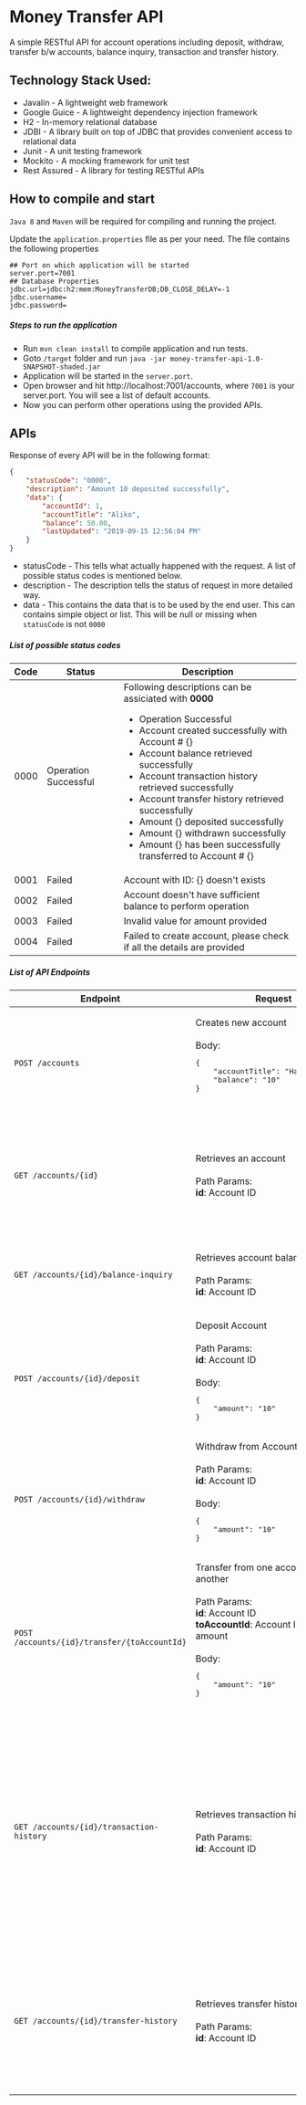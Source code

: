 # Money Transfer API # 

A simple RESTful API for account operations including deposit, withdraw, transfer b/w accounts,
balance inquiry, transaction and transfer history.

## Technology Stack Used:

- Javalin - A lightweight web framework
- Google Guice - A lightweight dependency injection framework
- H2 - In-memory relational database
- JDBI - A library built on top of JDBC that provides convenient access to relational data
- Junit - A unit testing framework
- Mockito - A mocking framework for unit test
- Rest Assured - A library for testing RESTful APIs


## How to compile and start ##
`Java 8` and `Maven` will be required for compiling and running the project.

Update the `application.properties` file as per your need. The file contains the following properties

    ## Port on which application will be started
    server.port=7001
    ## Database Properties
    jdbc.url=jdbc:h2:mem:MoneyTransferDB;DB_CLOSE_DELAY=-1
    jdbc.username=
    jdbc.password=

##### Steps to run the application #####
- Run `mvn clean install` to compile application and run tests.
- Goto `/target` folder and run `java -jar money-transfer-api-1.0-SNAPSHOT-shaded.jar`
- Application will be started in the `server.port`.
- Open browser and hit http://localhost:7001/accounts, where `7001` is your server.port. You will see a list of default accounts.
- Now you can perform other operations using the provided APIs.

  
## APIs ##
Response of every API will be in the following format:
```json
{
    "statusCode": "0000",
    "description": "Amount 10 deposited successfully",
    "data": {
        "accountId": 1,
        "accountTitle": "Aliko",
        "balance": 50.00,
        "lastUpdated": "2019-09-15 12:56:04 PM"
    }
}
```

- statusCode - This tells what actually happened with the request. A list of possible status codes is mentioned below.
- description -  The description tells the status of request in more detailed way.
- data - This contains the data that is to be used by the end user. This can contains simple object or list. This will be null or missing when `statusCode` is not `0000`

##### List of possible status codes #####
<table>
<thead>
<tr>
    <th>Code</th>
    <th>Status</th>
    <th>Description</th>
</tr>
</thead>

<tbody>
    <tr>
        <td>0000</td>
        <td>Operation Successful</td>
        <td>
            Following descriptions can be assiciated with <b>0000</b>  
            <ul>
                <li>Operation Successful</li>
                <li>Account created successfully with Account # {}</li>
                <li>Account balance retrieved successfully</li>
                <li>Account transaction history retrieved successfully</li>
                <li>Account transfer history retrieved successfully</li>
                <li>Amount {} deposited successfully</li>
                <li>Amount {} withdrawn successfully</li>
                <li>Amount {} has been successfully transferred to Account # {}</li>
            </ul> 
        </td>
    </tr>
    <tr>
        <td>0001</td>
        <td>Failed</td>
        <td>
        Account with ID: {} doesn't exists
        </td>
    </tr>
    <tr>
        <td>0002</td>
        <td>Failed</td>
        <td>
        Account doesn't have sufficient balance to perform operation
        </td>
    </tr>
    <tr>
        <td>0003</td>
        <td>Failed</td>
        <td>
        Invalid value for amount provided
        </td>
    </tr>
    <tr>
        <td>0004</td>
        <td>Failed</td>
        <td>
        Failed to create account, please check if all the details are provided
        </td>
    </tr>
</tbody>

</table>


##### List of API Endpoints #####
                                                        
<table>
<thead>
<tr>
<th>Endpoint</th>
<th>Request</th>
<th>Response</th>
</tr>
</thead>
<tbody>
<tr>
	<td><code>POST /accounts</code></td>
	<td>Creates new account<br/><br/>
	    Body:
	    <pre>
{
    "accountTitle": "Hammad Naeem",
    "balance": "10"
}
	    </pre>
	</td>
	<td>
      <pre>
{
    "statusCode": "0000",
    "description": "Account created successfully with Account # 10001",
    "data": {
        "accountId": 10001,
        "accountTitle": "Hammad Naeem",
        "balance": 10.00,
        "lastUpdated": "2019-09-15 12:37:02 PM"
    }
}
	  </pre>
</tr>

<tr>
	<td><code>GET /accounts/{id}</code></td>
	<td>Retrieves an account<br/><br/>
	Path Params:<br/>
	<b>id</b>: Account ID
	<td>
      <pre>
{
  "statusCode": "0000",
  "description": "Operation Successful",
  "data": {
    "accountId": 1,
    "accountTitle": "Aliko",
    "balance": 10.00,
    "lastUpdated": "2019-09-16 06:52:35 AM"
  }
}
	  </pre>
    </td>
</tr>

<tr>
	<td><code>GET /accounts/{id}/balance-inquiry</code></td>
	<td>Retrieves account balance<br/><br/>
	Path Params:<br/>
	<b>id</b>: Account ID
	<td>
      <pre>
{
    "statusCode": "0000",
    "description": "Account balance retrieved successfully",
    "data": {
        "balance": 10.00
    }
}
	  </pre>
    </td>
</tr>

<tr>
	<td><code>POST /accounts/{id}/deposit</code></td>
	<td>Deposit Account<br/><br/>
	Path Params:<br/>
	<b>id</b>: Account ID<br/><br/>
	Body:
    	    <pre>
{
    "amount": "10"
}
    	    </pre>
	<td>
      <pre>
{
    "statusCode": "0000",
    "description": "Amount 10 deposited successfully",
    "data": {
        "accountId": 1,
        "accountTitle": "Aliko",
        "balance": 20.00,
        "lastUpdated": "2019-09-16 07:07:53 AM"
    }
}
	  </pre>
    </td>
</tr>

<tr>
	<td><code>POST /accounts/{id}/withdraw</code></td>
	<td>Withdraw from Account<br/><br/>
	Path Params:<br/>
	<b>id</b>: Account ID<br/><br/>
	Body:
    	    <pre>
{
    "amount": "10"
}
    	    </pre>
	<td>
      <pre>
{
    "statusCode": "0000",
    "description": "Amount 10 withdrawn successfully",
    "data": {
        "accountId": 1,
        "accountTitle": "Aliko",
        "balance": 10.00,
        "lastUpdated": "2019-09-16 07:08:59 AM"
    }
}
	  </pre>
    </td>
</tr>

<tr>
	<td><code>POST /accounts/{id}/transfer/{toAccountId}</code></td>
	<td>Transfer from one account to another<br/><br/>
	Path Params:<br/>
	<b>id</b>: Account ID<br/>
	<b>toAccountId</b>: Account ID to transfer amount<br/><br/>
	Body:
    	    <pre>
{
    "amount": "10"
}
    	    </pre>
	<td>
      <pre>
{
    "statusCode": "0000",
    "description": "Amount 10 has been successfully transferred to Account # 2",
    "data": {
        "accountId": 1,
        "accountTitle": "Aliko",
        "balance": 0.00,
        "lastUpdated": "2019-09-16 07:12:42 AM"
    }
}
	  </pre>
    </td>
</tr>

<tr>
 	<td><code>GET /accounts/{id}/transaction-history</code></td>
 	<td>Retrieves transaction history<br/><br/>
 	Path Params:<br/>
 	<b>id</b>: Account ID
 	<td>
       <pre>
{
    "statusCode": "0000",
    "description": "Account transaction history retrieved successfully",
    "data": [
        {
            "transactionHistoryId": 3,
            "accountId": 1,
            "transactionSummary": "Amount 10 has been transferred to Account # 2.",
            "transactionAmount": 10.00,
            "type": "WITHDRAW",
            "closingBalance": 0.00,
            "transactionDate": "2019-09-16 07:12:42 AM"
        },
        {
            "transactionHistoryId": 1,
            "accountId": 1,
            "transactionSummary": "Amount 10 deposited by self.",
            "transactionAmount": 10.00,
            "type": "DEPOSIT",
            "closingBalance": 20.00,
            "transactionDate": "2019-09-16 07:07:53 AM"
        }
    ]
}
 	  </pre>
     </td>
 </tr>
 
 <tr>
  	<td><code>GET /accounts/{id}/transfer-history</code></td>
  	<td>Retrieves transfer history<br/><br/>
  	Path Params:<br/>
  	<b>id</b>: Account ID
  	<td>
        <pre>
{
    "statusCode": "0000",
    "description": "Account transfer history retrieved successfully",
    "data": [
        {
            "transferHistoryId": 1,
            "fromAccountId": 1,
            "toAccountId": 2,
            "amount": 10.00,
            "transactionHistoryId": 3,
            "transferDate": "2019-09-16 07:12:42 AM"
        }
    ]
}
  	  </pre>
      </td>
  </tr>

</tbody></table>
